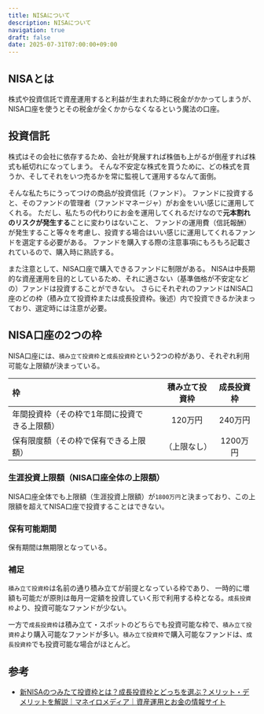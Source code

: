 ```yaml
---
title: NISAについて
description: NISAについて
navigation: true
draft: false
date: 2025-07-31T07:00:00+09:00
---
```


## NISAとは

株式や投資信託で資産運用すると利益が生まれた時に税金がかかってしまうが、
NISA口座を使うとその税金が全くかからなくなるという魔法の口座。

## 投資信託

株式はその会社に依存するため、会社が発展すれば株価も上がるが倒産すれば株式も紙切れになってしまう。
そんな不安定な株式を買うために、どの株式を買うか、そしてそれをいつ売るかを常に監視して運用するなんて面倒。

そんな私たちにうってつけの商品が投資信託（ファンド）。
ファンドに投資すると、そのファンドの管理者（ファンドマネージャ）がお金をいい感じに運用してくれる。
ただし、私たちの代わりにお金を運用してくれるだけなので**元本割れのリスクが発生する**ことに変わりはないこと、
ファンドの運用費（信託報酬）が発生すること等々を考慮し、投資する場合はいい感じに運用してくれるファンドを選定する必要がある。
ファンドを購入する際の注意事項にもろもろ記載されているので、購入時に熟読する。

また注意として、NISA口座で購入できるファンドに制限がある。
NISAは中長期的な資産運用を目的としているため、それに適さない（基準価格が不安定などの）ファンドは投資することができない。
さらにそれぞれのファンドはNISA口座のどの枠（積み立て投資枠または成長投資枠。後述）内で投資できるか決まっており、選定時には注意が必要。


## NISA口座の2つの枠

NISA口座には、`積み立て投資枠`と`成長投資枠`という2つの枠があり、それぞれ利用可能な上限額が決まっている。

|枠                                    ||積み立て投資枠|成長投資枠  |
|:--------                             |--|:---------:|:---------:|
|年間投資枠（その枠で1年間に投資できる上限額）|| 120万円     | 240万円   |
|保有限度額（その枠で保有できる上限額）      ||（上限なし）  | 1200万円  |

### 生涯投資上限額（NISA口座全体の上限額）

NISA口座全体でも上限額（生涯投資上限額）が`1800万円`と決まっており、この上限額を超えてNISA口座で投資することはできない。  

### 保有可能期間

保有期間は無期限となっている。

### 補足

`積み立て投資枠`は名前の通り積み立てが前提となっている枠であり、
一時的に増額も可能だが原則は毎月一定額を投資していく形で利用する枠となる。`成長投資枠`より、投資可能なファンドが少ない。

一方で`成長投資枠`は積み立て・スポットのどちらでも投資可能な枠で、`積み立て投資枠`より購入可能なファンドが多い。`積み立て投資枠`で購入可能なファンドは、`成長投資枠`でも投資可能な場合がほとんど。


## 参考

- [新NISAのつみたて投資枠とは？成長投資枠とどっちを選ぶ？メリット・デメリットを解説｜マネイロメディア｜資産運用とお金の情報サイト](https://moneiro.jp/media/article/nisa2024-tumitate-investment)